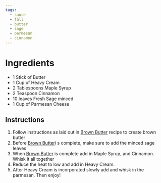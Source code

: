 ```yaml
---
tags:
  - sauce
  - fall
  - butter
  - sage
  - parmesan
  - cinnamon
---
```


# Ingredients
- 1 Stick of Butter
- 1 Cup of Heavy Cream
- 2 Tablespoons Maple Syrup
- 2 Teaspoon Cinnamon
- 10 leaves Fresh Sage minced
- 1 Cup of Parmesan Cheese

## Instructions
1) Follow instructions as laid out in [Brown Butter](./Brown%20Butter) recipe to create brown butter
3) Before  [Brown Butter](./Brown%20Butter)i s complete, make sure to add the minced sage leaves
4) When  [Brown Butter](./Brown%20Butter)  is complete add in Maple Syrup, and Cinnamon. Whisk it all together
5) Reduce the heat to low and add in Heavy Cream.
6) After Heavy Cream is incorporated slowly add and whisk in the parmesan. Then enjoy!